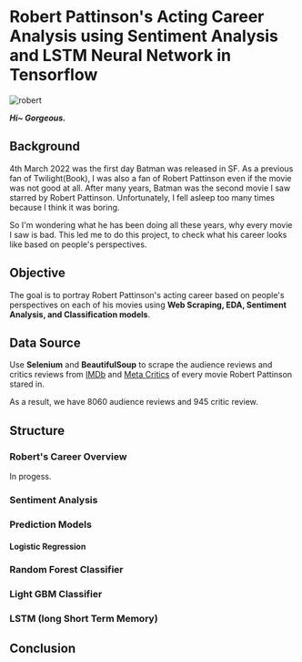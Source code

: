 # Robert Pattinson's Acting Career Analysis using Sentiment Analysis and LSTM Neural Network in Tensorflow
![robert](https://user-images.githubusercontent.com/98130185/158734863-34639b65-86d3-4448-b0a9-a14e48286989.jpeg)

***Hi~ Gorgeous.***

## Background
4th March 2022 was the first day Batman was released in SF. As a previous fan of Twilight(Book), I was also a fan of Robert Pattinson even if the movie was not good at all. After many years, Batman was the second movie I saw starred by Robert Pattinson. Unfortunately, I fell asleep too many times because I think it was boring. 

So I'm wondering what he has been doing all these years, why every movie I saw is bad. This led me to do this project, to check what his career looks like based on people's perspectives.

## Objective
The goal is to portray Robert Pattinson's acting career based on people's perspectives on each of his movies using **Web Scraping, EDA, Sentiment Analysis, and Classification models**.

## Data Source
Use **Selenium** and **BeautifulSoup** to scrape the audience reviews and critics reviews from [IMDb](https://www.imdb.com/name/nm1500155/?ref_=fn_al_nm_1) and [Meta Critics](https://www.imdb.com/title/tt1877830/criticreviews?ref_=tt_ov_rt) of every movie Robert Pattinson stared in.

As a result, we have 8060 audience reviews and 945 critic review.

## Structure
### Robert's Career Overview
In progess.

### Sentiment Analysis

### Prediction Models
#### Logistic Regression 

### Random Forest Classifier

### Light GBM Classifier

### LSTM (long Short Term Memory) 

## Conclusion
